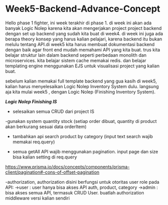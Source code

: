 # Week5-Backend-Advance-Concept

Hello phase 1 fighter, ini week terakhir di phase 1. di week ini akan ada banyak Logic Nolep karena kita akan mengerjakan project project backend dengan set up backend yang sudah kita buat di week4. di week ini juga ada berapa theory konsep yang harus kalian pelajari, karena backend itu bukan melulu tentang API.di week5 kita harus membuat dokumentasi backend dengan baik agar front end mudah memahami API yang kita buat. trus kita belajar struktur lain dalam backend seperti perbedaan monolith dan microservices. kita belajar sistem cache memakai redis. dan belajar templating engine menggunakan EJS untuk visualisasi project yang kalian buat.

sebelum kalian memakai full template backend yang gua kasih di week5, kalian harus menyelesaikan Logic Nolep Inventory System dulu.
langsung aja kita mulai week5 , dengan Logic Nolep (Finishing Inventory System).

***Logic Nolep Finishing IS***
- selesaikan semua CRUD dari project IS

-gunakan system quantity stock (setiap order dibuat, quantity di product akan berkurang sesuai data orderItem)

- tambahkan api search product by category (input text search wajib memakai req.query)

- semua getAll API wajib menggunakan pagination. input page dan size bisa kalian setting di req.query

https://www.prisma.io/docs/concepts/components/prisma-client/pagination#-cons-of-offset-pagination

-authorization, authorization disini berfungsi untuk otoritas user role pada API:
    ->user : user hanya bisa akses API auth, product, category
    ->admin : bisa akses semua API, termasuk CRUD User.
buatlah authorization middleware versi kalian sendiri 
